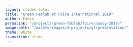 ```yaml
---
layout: slides-total
title: "Green Fablab et Foire Internatinoal 2019"
author: Fabio
permalink: "/projects/green-fablab/foire-nancy-2019/"
image-path: "/assets/images/3-projects/gf/presentation/"
theme: white
transition: slide
---
```


<section data-markdown data-separator="---">
<script type="text/template">

<img height="800px" class="plain" src="{{ site.baseurl | append:page.image-path | append: '../Logo-GF.png' }}">

##### à la 

<img height="800px" class="plain" src="{{ site.baseurl | append:page.image-path | append: 'FIN-2019/logo.jpg' }}">


<img height="100px" class="plain" src="{{ site.baseurl | append:page.image-path | append: 'logos/UL-LF2L.png' }}">
<img height="100px" class="plain" src="{{ site.baseurl | append:page.image-path | append: 'logos/ERPI.png' }}">

---
# Le challenge!

---
<!-- .slide: style="color:white; text-align: left;"  data-background="{{ site.baseurl | append:page.image-path | append: 'Introduction/BG-Plastic.jpg' }}" -->


<h1 style="color: white; text-align: left;">Réduire la quantité de déchets plastiques à la Foire!!</h1>	

---

# Comment Faire?


---

# L'opportunité


---


<!-- .slide: style="color:white; text-align: left; "  data-background="{{ site.baseurl | append:page.image-path | append: 'Introduction/3DP.jpg' }}" -->

<h3 style="color: white; text-align: left;">L'impression 3D?</h3>	




---


---


  
</script>
</section>
